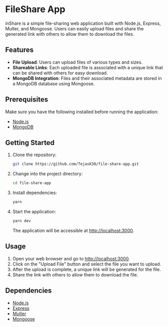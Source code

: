 # FileShare App
inShare is a simple file-sharing web application built with Node.js, Express, Multer, and Mongoose. Users can easily upload files and share the generated link with others to allow them to download the files.

## Features
- **File Upload**: Users can upload files of various types and sizes.
- **Shareable Links**: Each uploaded file is associated with a unique link that can be shared with others for easy download.
- **MongoDB Integration**: Files and their associated metadata are stored in a MongoDB database using Mongoose.

## Prerequisites
Make sure you have the following installed before running the application:

- [Node.js](https://nodejs.org/)
- [MongoDB](https://www.mongodb.com/try/download/community)

## Getting Started
1. Clone the repository:

   ```bash
   git clone https://github.com/TejasK30/file-share-app.git
   ```

2. Change into the project directory:

   ```bash
   cd file-share-app
   ```

3. Install dependencies:

   ```bash
   yarn
   ```

4. Start the application:

   ```bash
   yarn dev
   ```

   The application will be accessible at [http://localhost:3000](http://localhost:3000).

## Usage

1. Open your web browser and go to [http://localhost:3000](http://localhost:3000).
2. Click on the "Upload File" button and select the file you want to upload.
3. After the upload is complete, a unique link will be generated for the file.
4. Share the link with others to allow them to download the file.

## Dependencies

- [Node.js](https://nodejs.org/)
- [Express](https://expressjs.com/)
- [Multer](https://www.npmjs.com/package/multer)
- [Mongoose](https://mongoosejs.com/)
